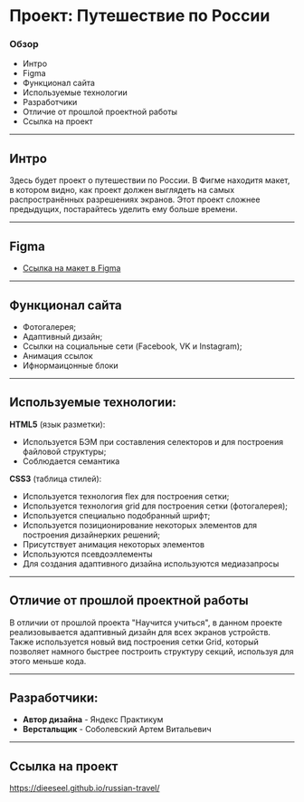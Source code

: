 # Проект: Путешествие по России

### Обзор
* Интро
* Figma
* Функционал сайта
* Используемые технологии
* Разработчики
* Отличие от прошлой проектной работы
* Ссылка на проект

***

## Интро

Здесь будет проект о путешествии по России.
В Фигме находитя макет, в котором видно, как проект должен выглядеть на самых распространённых разрешениях экранов.
Этот проект сложнее предыдущих, постарайтесь уделить ему больше времени.


***


## Figma

* [Ссылка на макет в Figma](https://www.figma.com/file/5S2WSbEFL6awjVWJ0NWL8Q/Sprint-3_-Russia-_-desktop-mobile?node-id=28503%3A0)


***

## Функционал сайта

- Фотогалерея;
- Адаптивный дизайн;
- Ссылки на социальные сети (Facebook, VK и Instagram);
- Анимация ссылок
- Ифнормаицонные блоки


***

## Используемые технологии:

**HTML5** (язык разметки):

- Используется БЭМ при составления селекторов и для построения файловой структуры;
- Соблюдается семантика


**CSS3** (таблица стилей):
- Используется технология flex для построения сетки;
- Используется технология grid для построения сетки (фотогалерея);
- Используется специально подобранный шрифт;
- Используется позиционирование некоторых элементов для построения дизайнерких решений;
- Присутствует анимация некоторых элементов
- Используются псевдоэллементы
- Для создания адаптивного дизайна используются медиазапросы

***
## Отличие от прошлой проектной работы
В отличии от прошлой проекта "Научится учиться", в данном проекте реализовывается адаптивный дизайн для всех экранов устройств. Также используется новый вид построения сетки Grid, который позволяет намного быстрее построить структуру секций, используя для этого меньше кода.

***

## Разработчики:

- **Автор дизайна** - Яндекс Практикум
- **Верстальщик** - Соболевский Артем Витальевич

***

## Ссылка на проект

https://dieeseel.github.io/russian-travel/
